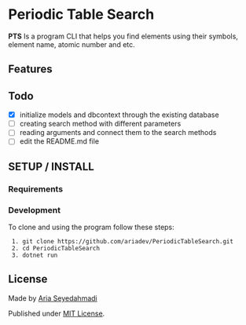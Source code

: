 # Periodic Table Search

**PTS** Is a program CLI that helps you find elements using their symbols, element name, atomic number and etc.

## Features

## Todo

-   [x] initialize models and dbcontext through the existing database
-   [ ] creating search method with different parameters
-   [ ] reading arguments and connect them to the search methods
-   [ ] edit the README.md file

## SETUP / INSTALL

### Requirements

### Development

To clone and using the program follow these steps:

```
 1. git clone https://github.com/ariadev/PeriodicTableSearch.git
 2. cd PeriodicTableSearch
 3. dotnet run
```

## License

Made by [Aria Seyedahmadi](https://github.com/ariadev)

Published under [MIT License](https://github.com/ariadev/PeriodicTableSearch/blob/master/MIT-LICENSE.txt).
